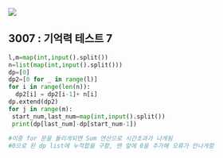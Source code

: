 ![](C:\Users\sky\AppData\Roaming\Typora\typora-user-images\image-20200430173156375.png)

## 3007 : 기억력 테스트 7 

```python
l,m=map(int,input().split())
n=list(map(int,input().split()))
dp=[0]
dp2=[0 for _ in range(l)]
for i in range(len(n)):
  dp2[i] = dp2[i-1]+ n[i]
dp.extend(dp2)
for j in range(m):
 start_num,last_num=map(int,input().split())
 print(dp[last_num]-dp[start_num-1])
    
#이중 for 문을 돌리게되면 Sum 연산으로 시간초과가 나게됨
#0으로 된 dp list에 누적합을 구함, 맨 앞에 0을 추가해 오류가 안나게함
```

